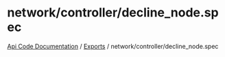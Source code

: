 # network/controller/decline\_node.spec
[Api Code Documentation](../README.md) / [Exports](../modules.md) / network/controller/decline\_node.spec
